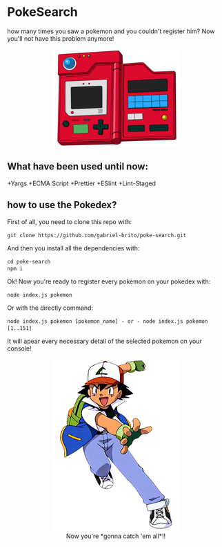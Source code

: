 # PokeSearch

how many times you saw a pokemon and you couldn't register him? Now you'll not have this problem anymore!

<p align="center">
	<img src="/github/pokedex.png" alt="Pokedex">
</p>

## What have been used until now:

+Yargs
+ECMA Script
+Prettier
+ESlint
+Lint-Staged

## how to use the Pokedex?

First of all, you need to clone this repo with:

```
git clone https://github.com/gabriel-brito/poke-search.git
```

And then you install all the dependencies with:

```
cd poke-search
npm i
```

Ok! Now you're ready to register every pokemon on your pokedex with:

```
node index.js pokemon
```

Or with the directly command:

```
node index.js pokemon [pokemon_name] - or - node index.js pokemon [1..151]
```

It will apear every necessary detail of the selected pokemon on your console!

<p align="center">
	<img src="/github/ash.png" alt="Ash Ketchum">
	<br>
	Now you're *gonna catch 'em all*!!
</p>
